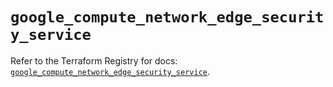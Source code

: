 # `google_compute_network_edge_security_service`

Refer to the Terraform Registry for docs: [`google_compute_network_edge_security_service`](https://registry.terraform.io/providers/hashicorp/google-beta/5.25.0/docs/resources/google_compute_network_edge_security_service).
